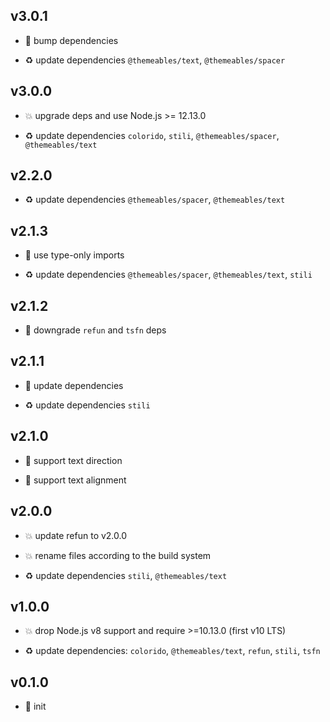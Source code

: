 ## v3.0.1

* 🐞 bump dependencies

* ♻️ update dependencies `@themeables/text`, `@themeables/spacer`

## v3.0.0

* 💥 upgrade deps and use Node.js >= 12.13.0

* ♻️ update dependencies `colorido`, `stili`, `@themeables/spacer`, `@themeables/text`

## v2.2.0

* ♻️ update dependencies `@themeables/spacer`, `@themeables/text`

## v2.1.3

* 🐞 use type-only imports

* ♻️ update dependencies `@themeables/spacer`, `@themeables/text`, `stili`

## v2.1.2

* 🐞 downgrade `refun` and `tsfn` deps

## v2.1.1

* 🐞 update dependencies

* ♻️ update dependencies `stili`

## v2.1.0

* 🌱 support text direction

* 🌱 support text alignment

## v2.0.0

* 💥 update refun to v2.0.0

* 💥 rename files according to the build system

* ♻️ update dependencies `stili`, `@themeables/text`

## v1.0.0

* 💥 drop Node.js v8 support and require >=10.13.0 (first v10 LTS)

* ♻️ update dependencies: `colorido`, `@themeables/text`, `refun`, `stili`, `tsfn`

## v0.1.0

* 🐣 init
